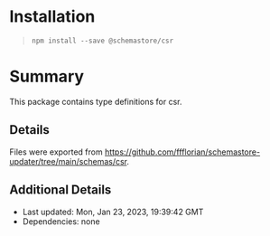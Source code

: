 # Installation
> `npm install --save @schemastore/csr`

# Summary
This package contains type definitions for csr.

## Details
Files were exported from https://github.com/ffflorian/schemastore-updater/tree/main/schemas/csr.

## Additional Details
* Last updated: Mon, Jan 23, 2023, 19:39:42 GMT
* Dependencies: none
